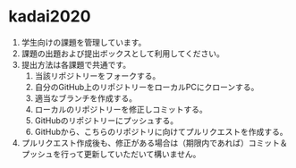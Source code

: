 # kadai2020

1. 学生向けの課題を管理しています。
2. 課題の出題および提出ボックスとして利用してください。
3. 提出方法は各課題で共通です。
   1. 当該リポジトリーをフォークする。
   2. 自分のGitHub上のリポジトリーをローカルPCにクローンする。
   3. 適当なブランチを作成する。
   4. ローカルのリポジトリーを修正しコミットする。
   5. GitHubのリポジトリーにプッシュする。
   6. GitHubから、こちらのリポジトリに向けてプルリクエストを作成する。
4. プルリクエスト作成後も、修正がある場合は（期限内であれば）コミット＆プッシュを行って更新していただいて構いません。